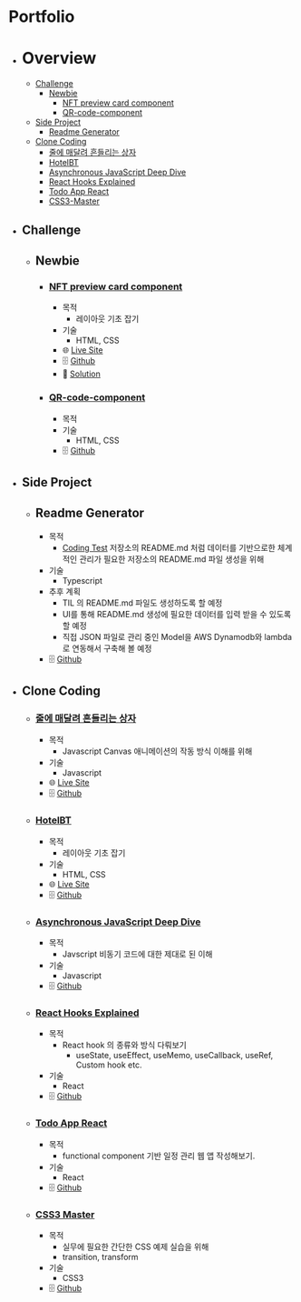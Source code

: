 # Portfolio

- # Overview
  - [Challenge](#challenge)
    - [Newbie](#newbie)
      - [NFT preview card component](#nft-preview-card-component)
      - [QR-code-component](#qr-code-component)
  - [Side Project](#side-project)
    - [Readme Generator](#readme-generator) 
  - [Clone Coding](#clone-coding)
    - [줄에 매달려 흔들리는 상자](#줄에-매달려-흔들리는-상자) 
    - [HotelBT](#hotelbt)
    - [Asynchronous JavaScript Deep Dive](#asynchronous-javascript-deep-dive)
    - [React Hooks Explained](#react-hooks-explained)
    - [Todo App React](#todo-app-react)
    - [CSS3-Master](#css3-master)


- ## Challenge
  - ## Newbie
    - ### [NFT preview card component](https://www.frontendmentor.io/challenges/nft-preview-card-component-SbdUL_w0U)
      - 목적
        - 레이아웃 기초 잡기
      - 기술 
        - HTML, CSS
      - 🌐 [Live Site](https://philosopherprogrammer.github.io/NFT-preview-card-component/)
      - 🗄️ [Github](https://github.com/PhilosopherProgrammer/NFT-preview-card-component)
      - 🔮 [Solution](https://www.frontendmentor.io/solutions/nft-preview-card-component-9Vy2c_qQd)
    - ### [QR-code-component](https://www.frontendmentor.io/challenges/qr-code-component-iux_sIO_H)
      - 목적
      - 기술
        - HTML, CSS
      - 🗄️ [Github](https://github.com/PhilosopherProgrammer/QR-code-component)
- ## Side Project
  - ## Readme Generator
    - 목적
      - [Coding Test](https://github.com/PhilosopherProgrammer/Coding-Test-Practice) 저장소의 README.md 처럼 데이터를 기반으로한 체계적인 관리가 필요한 저장소의 README.md 파일 생성을 위해
    - 기술
      - Typescript 
    - 추후 계획
      - TIL 의 README.md 파일도 생성하도록 할 예정
      - UI를 통해 README.md 생성에 필요한 데이터를 입력 받을 수 있도록 할 예정
      - 직접 JSON 파일로 관리 중인 Model을 AWS Dynamodb와 lambda로 연동해서 구축해 볼 예정
    - 🗄️ [Github](https://github.com/PhilosopherProgrammer/readme-generator)
- ## Clone Coding
  - ### [줄에 매달려 흔들리는 상자](https://www.youtube.com/watch?v=XNxkVVK6m80&list=PLGf_tBShGSDNGHhFBT4pKFRMpiBrZJXCm&index=3)
    - 목적
      - Javascript Canvas 애니메이션의 작동 방식 이해를 위해
    - 기술
      - Javascript
    - 🌐 [Live Site](https://philosopherprogrammer.github.io/swaying-box-hanging-from-a-string/)
    - 🗄️ [Github](https://github.com/PhilosopherProgrammer/swaying-box-hanging-from-a-string)
  - ### [HotelBT](https://www.udemy.com/course/modern-html-css-from-the-beginning/)
    - 목적 
      - 레이아웃 기초 잡기
    - 기술
      - HTML, CSS
    - 🌐 [Live Site](https://philosopherprogrammer.github.io/hotel-BT/)
    - 🗄️ [Github](https://github.com/PhilosopherProgrammer/hotel-BT)
  - ### [Asynchronous JavaScript Deep Dive](https://www.udemy.com/course/asynchronous-javascript-deep-dive/)
    - 목적
      - Javscript 비동기 코드에 대한 제대로 된 이해
    - 기술
      - Javascript
    - 🗄️ [Github](https://github.com/PhilosopherProgrammer/Asynchronous-JavaScript-Deep-Dive)
  - ### [React Hooks Explained](https://github.com/PhilosopherProgrammer/React-Hooks-Explained)
    - 목적
      - React hook 의 종류와 방식 다뤄보기
        - useState, useEffect, useMemo, useCallback, useRef, Custom hook etc.
    - 기술
      - React
    - 🗄️ [Github](https://github.com/PhilosopherProgrammer/React-Hooks-Explained)
  - ### [Todo App React](https://github.com/PhilosopherProgrammer/todo-app-react)
    - 목적
      - functional component 기반 일정 관리 웹 앱 작성해보기.
    - 기술
      - React
    - 🗄️ [Github](https://github.com/PhilosopherProgrammer/todo-app-react)
  - ### [CSS3 Master](https://github.com/PhilosopherProgrammer/CSS3-Master)
    - 목적
      - 실무에 필요한 간단한 CSS 예제 실습을 위해
      - transition, transform
    - 기술
      - CSS3
    - 🗄️ [Github](https://github.com/PhilosopherProgrammer/CSS3-Master)
